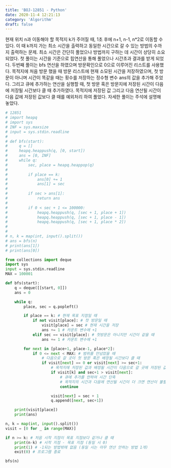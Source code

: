 ```yaml
---
title: 'BOJ-12851 - Python'
date: 2020-11-4 12:21:13
category: 'Algorithm'
draft: false
---
```

현재 위치 n과 이동해야 할 목적지 k가 주어질 때, 1초 후에 n+1, n-1, n\*2로 이동할 수 있다. 이 때 k까지 가는 최소 시간을 출력하고 동일한 시간으로 갈 수 있는 방법의 수까지 출력하는 문제. 최소 시간은 간단히 풀었으나 방법까지 구하는 데 시간이 상당히 소요되었다. 첫 풀이는 시간을 기준으로 힙연산을 통해 풀었으나 시간초과 결과를 받게 되었다. 두번째 풀이는 bfs 연산을 하였으며 방문확인으로 0으로 이루어진 리스트를 사용했다. 목적지에 처음 방문 했을 때 방문 리스트에 현재 소모된 시간을 저장하였으며, 첫 방문이 아니며 시간이 똑같을 때는 횟수를 저장하는 정수형 변수 ans의 값을 추가해 주었다. 그리고 큐에 추가하는 연산을 실행할 때, 첫 방문 혹은 방문지에 저장된 시간이 다음에 저장될 시간보다 클 때 추가하였다. 목적지에 저장된 값 그리고 다음 연산될 시간이 다음 값에 저장된 값보다 클 때를 예외처리 하여 풀었다. 자세한 풀이는 주석에 설명해 놓았다.
```python
# 12851
# import heapq
# import sys
# INF = sys.maxsize
# input = sys.stdin.readline
#
# def bfs(start):
#     q = []
#     heapq.heappush(q, [0, start])
#     ans = [0, INF]
#     while q:
#         sec, place = heapq.heappop(q)
#
#         if place == k:
#             ans[0] += 1
#             ans[1] = sec
#
#         if sec > ans[1]:
#             return ans
#
#         if 0 < sec + 1 <= 100000:
#             heapq.heappush(q, [sec + 1, place + 1])
#             heapq.heappush(q, [sec + 1, place - 1])
#             heapq.heappush(q, [sec + 1, place * 2])
#
#
# n, k = map(int, input().split())
# ans = bfs(n)
# print(ans[1])
# print(ans[0])

from collections import deque
import sys
input = sys.stdin.readline
MAX = 100001

def bfs(start):
    q = deque([[start, 0]])
    ans = 0

    while q:
        place, sec = q.popleft()

        if place == k: # 현재 목표 지점일 때
            if not visit[place]: # 첫 방문일 때
                visit[place] = sec # 현재 시간을 저장
                ans += 1 # 카운트 변수에 +1
            elif sec == visit[place]: # 첫방문은 아니지만 시간이 같을 때
                ans += 1 # 카운트 변수에 +1

        for next in [place+1, place-1, place*2]:
            if 0 <= next < MAX: # 범위를 안넘었을 때
                # 다음으로 갈 곳이 첫 방문 혹은 배정될 시간보다 클 때
                if visit[next] == 0 or visit[next] >= sec+1:
                    # 목적지에 저장된 값과 배정될 시간이 다음으로 갈 곳에 저장된 값보다 크면?
                    if visit[k] and sec+1 > visit[next]:
                        # 큐에 추가를 안하여 시간 단축
                        # 목적지의 시간과 다음에 연산될 시긴이 더 크면 연산이 불필요하기 때문
                        continue

                    visit[next] = sec + 1
                    q.append([next, sec+1])

    print(visit[place])
    print(ans)

n, k = map(int, input().split())
visit = [0 for _ in range(MAX)]

if n >= k: # 처음 시작 지점이 목표 지점보다 같거나 클 때
    print(n-k) # 시작 지점 - 목표 지점 (동일 시 0)
    print(1) # -1되는 방법밖에 없음 (동일 시는 아무 연산 안하는 방법 1개)
    exit(0) # 프로그램 종료

bfs(n)

```